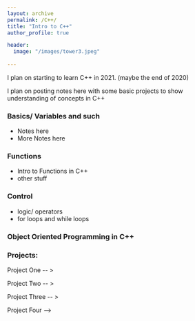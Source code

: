 ```yaml
---
layout: archive
permalink: /C++/
title: "Intro to C++"
author_profile: true

header:
  image: "/images/tower3.jpeg"
  
---
```


I plan on starting to learn C++ in 2021. (maybe the end of 2020)

I plan on posting notes here with some basic projects to show understanding of concepts in C++
### Basics/ Variables and such

- Notes here
- More Notes here


### Functions

- Intro to Functions in C++
- other stuff

### Control

- logic/ operators
- for loops and while loops


### Object Oriented Programming in C++



### Projects:

Project One -- >

Project Two -- >

Project Three -- >

Project Four -->








